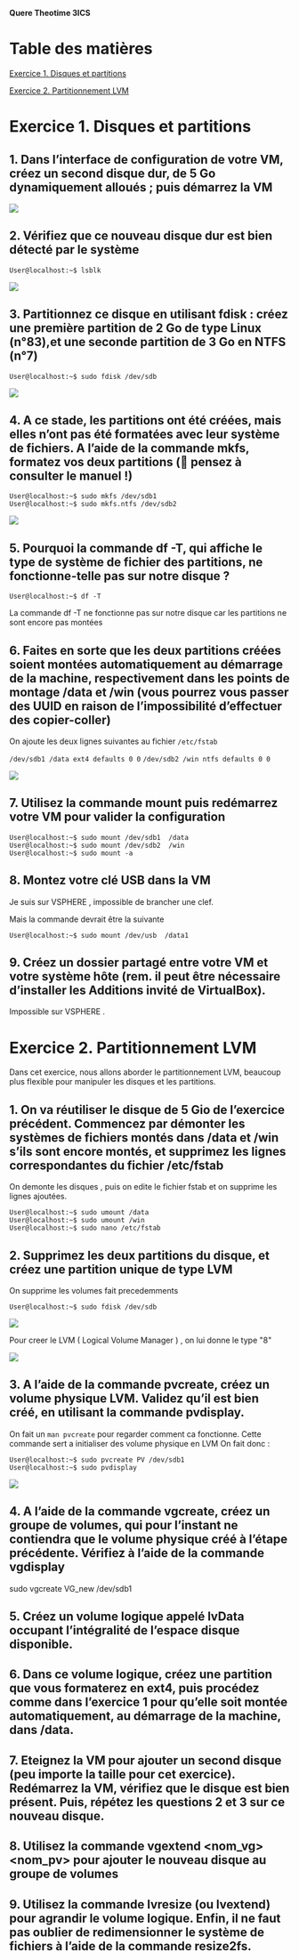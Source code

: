 **Quere Theotime 3ICS**

# Table des matières

[Exercice 1. Disques et partitions](#Anch1)

[Exercice 2. Partitionnement LVM](#Anch2)

# Exercice 1. Disques et partitions  <a id='Anch1'></a>

## 1. Dans l’interface de configuration de votre VM, créez un second disque dur, de 5 Go dynamiquement alloués ; puis démarrez la VM

![](/TP5/IMG_1.png)

## 2. Vérifiez que ce nouveau disque dur est bien détecté par le système

```console
User@localhost:~$ lsblk
```

![](/TP5/IMG_2.png)

## 3. Partitionnez ce disque en utilisant fdisk : créez une première partition de 2 Go de type Linux (n°83),et une seconde partition de 3 Go en NTFS (n°7)

```console
User@localhost:~$ sudo fdisk /dev/sdb
```

![](/TP5/IMG_3.png)

## 4. A ce stade, les partitions ont été créées, mais elles n’ont pas été formatées avec leur système de fichiers. A l’aide de la commande mkfs, formatez vos deux partitions ( pensez à consulter le manuel !)

```console
User@localhost:~$ sudo mkfs /dev/sdb1
User@localhost:~$ sudo mkfs.ntfs /dev/sdb2
```

![](/TP5/IMG_4.png)

## 5. Pourquoi la commande df -T, qui affiche le type de système de fichier des partitions, ne fonctionne-telle pas sur notre disque ?

```console
User@localhost:~$ df -T
```
La commande df -T ne fonctionne pas sur notre disque car les partitions ne sont encore pas montées

## 6. Faites en sorte que les deux partitions créées soient montées automatiquement au démarrage de la machine, respectivement dans les points de montage /data et /win (vous pourrez vous passer des UUID en raison de l’impossibilité d’effectuer des copier-coller)

On ajoute les deux lignes suivantes au fichier `/etc/fstab`

`/dev/sdb1 /data ext4 defaults 0 0`
`/dev/sdb2 /win ntfs defaults 0 0`

![](/TP5/IMG_5.png)

## 7. Utilisez la commande mount puis redémarrez votre VM pour valider la configuration

```console
User@localhost:~$ sudo mount /dev/sdb1  /data
User@localhost:~$ sudo mount /dev/sdb2  /win
User@localhost:~$ sudo mount -a
```

## 8. Montez votre clé USB dans la VM

Je suis sur VSPHERE , impossible de brancher une clef.

Mais la commande devrait être la suivante
```console
User@localhost:~$ sudo mount /dev/usb  /data1
```

## 9. Créez un dossier partagé entre votre VM et votre système hôte (rem. il peut être nécessaire d’installer les Additions invité de VirtualBox).

Impossible sur VSPHERE .

# Exercice 2. Partitionnement LVM  <a id='Anch2'></a>

Dans cet exercice, nous allons aborder le partitionnement LVM, beaucoup plus flexible pour manipuler
les disques et les partitions.

## 1. On va réutiliser le disque de 5 Gio de l’exercice précédent. Commencez par démonter les systèmes de fichiers montés dans /data et /win s’ils sont encore montés, et supprimez les lignes correspondantes du fichier /etc/fstab

On demonte les disques , puis on edite le fichier fstab et on supprime les lignes ajoutées.
```console
User@localhost:~$ sudo umount /data
User@localhost:~$ sudo umount /win
User@localhost:~$ sudo nano /etc/fstab
```

## 2. Supprimez les deux partitions du disque, et créez une partition unique de type LVM


On supprime les volumes fait precedemments 

```console
User@localhost:~$ sudo fdisk /dev/sdb
```

![](/TP5/IMG_6.png)

Pour creer le LVM ( Logical Volume Manager ) , on lui donne le type "8"

![](/TP5/IMG_7.png)

## 3. A l’aide de la commande pvcreate, créez un volume physique LVM. Validez qu’il est bien créé, en utilisant la commande pvdisplay.

On fait un `man pvcreate` pour regarder comment ca fonctionne.
Cette commande sert a initialiser des volume physique en LVM
On fait donc : 

```console
User@localhost:~$ sudo pvcreate PV /dev/sdb1
User@localhost:~$ sudo pvdisplay
```

![](/TP5/IMG_8.png)

## 4. A l’aide de la commande vgcreate, créez un groupe de volumes, qui pour l’instant ne contiendra que le volume physique créé à l’étape précédente. Vérifiez à l’aide de la commande vgdisplay

sudo vgcreate VG_new /dev/sdb1

## 5. Créez un volume logique appelé lvData occupant l’intégralité de l’espace disque disponible.

## 6. Dans ce volume logique, créez une partition que vous formaterez en ext4, puis procédez comme dans l’exercice 1 pour qu’elle soit montée automatiquement, au démarrage de la machine, dans /data.

## 7. Eteignez la VM pour ajouter un second disque (peu importe la taille pour cet exercice). Redémarrez la VM, vérifiez que le disque est bien présent. Puis, répétez les questions 2 et 3 sur ce nouveau disque.

## 8. Utilisez la commande vgextend <nom_vg> <nom_pv> pour ajouter le nouveau disque au groupe de volumes

## 9. Utilisez la commande lvresize (ou lvextend) pour agrandir le volume logique. Enfin, il ne faut pas oublier de redimensionner le système de fichiers à l’aide de la commande resize2fs.

